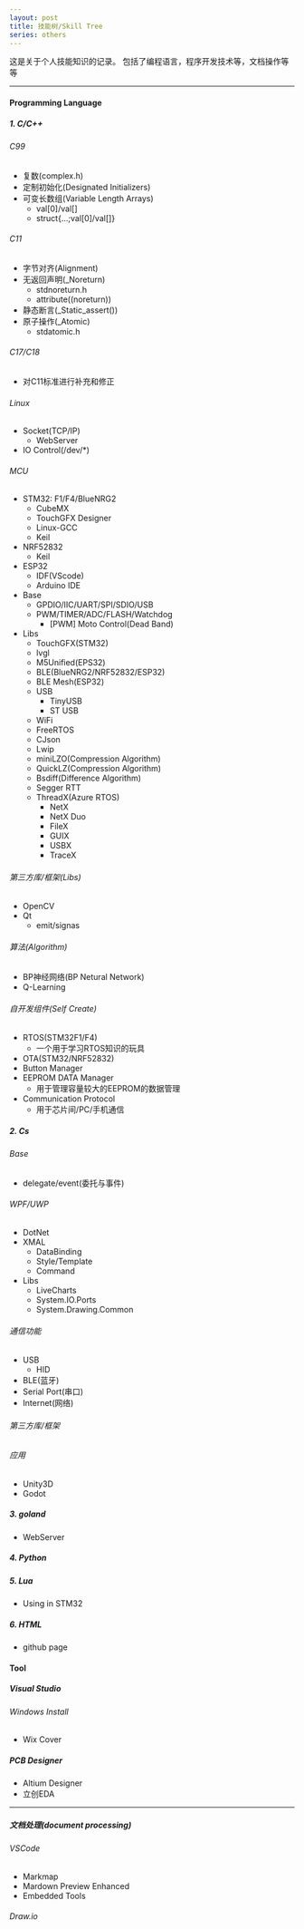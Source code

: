 ```yaml
---
layout: post
title: 技能树/Skill Tree
series: others
---
```

这是关于个人技能知识的记录。
包括了编程语言，程序开发技术等，文档操作等等

******

#### Programming Language

##### 1. C/C++

###### C99

- 复数(complex.h)
- 定制初始化(Designated Initializers)
- 可变长数组(Variable Length Arrays)
  - val[0]/val[]
  - struct{...;val[0]/val[]}

###### C11

- 字节对齐(Alignment)
- 无返回声明(_Noreturn)
  - stdnoreturn.h
  - attribute((noreturn))
- 静态断言(_Static_assert())
- 原子操作(_Atomic)
  - stdatomic.h

###### C17/C18

- 对C11标准进行补充和修正

###### Linux

- Socket(TCP/IP)
  - WebServer
- IO Control(/dev/*)

###### MCU

- STM32: F1/F4/BlueNRG2
  - CubeMX
  - TouchGFX Designer
  - Linux-GCC
  - Keil
- NRF52832
  - Keil
- ESP32
  - IDF(VScode)
  - Arduino IDE
- Base
  - GPDIO/IIC/UART/SPI/SDIO/USB
  - PWM/TIMER/ADC/FLASH/Watchdog
    - [PWM] Moto Control(Dead Band)
- Libs
  - TouchGFX(STM32)
  - lvgl
  - M5Unified(EPS32)
  - BLE(BlueNRG2/NRF52832/ESP32)
  - BLE Mesh(ESP32)
  - USB
    - TinyUSB
    - ST USB
  - WiFi
  - FreeRTOS
  - CJson
  - Lwip
  - miniLZO(Compression Algorithm)
  - QuickLZ(Compression Algorithm)
  - Bsdiff(Difference Algorithm)
  - Segger RTT
  - ThreadX(Azure RTOS)
    - NetX
    - NetX Duo
    - FileX
    - GUIX
    - USBX
    - TraceX

###### 第三方库/框架(Libs)

- OpenCV
- Qt
  - emit/signas

###### 算法(Algorithm)

- BP神经网络(BP Netural Network)
- Q-Learning

###### 自开发组件(Self Create)

- RTOS(STM32F1/F4)
  - 一个用于学习RTOS知识的玩具
- OTA(STM32/NRF52832)
- Button Manager
- EEPROM DATA Manager
  - 用于管理容量较大的EEPROM的数据管理
- Communication Protocol
  - 用于芯片间/PC/手机通信

##### 2. Cs

###### Base

- delegate/event(委托与事件)

###### WPF/UWP

- DotNet
- XMAL
  - DataBinding
  - Style/Template
  - Command
- Libs
  - LiveCharts
  - System.IO.Ports
  - System.Drawing.Common

###### 通信功能

- USB
  - HID
- BLE(蓝牙)
- Serial Port(串口)
- Internet(网络)

###### 第三方库/框架

###### 应用

- Unity3D
- Godot

##### 3. goland

- WebServer

##### 4. Python

##### 5. Lua

- Using in STM32

##### 6. HTML

- github page

#### Tool

##### Visual Studio

###### Windows Install

- Wix Cover

##### PCB Designer

- Altium Designer
- 立创EDA

******

##### 文档处理(document processing)

###### VSCode

- Markmap
- Mardown Preview Enhanced
- Embedded Tools

###### Draw.io
